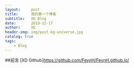 ```yaml
---
layout:     post
title:      我的第一个博客
subtitle:   XD Blog
date:       2019-12-17
author:     XD
header-img: img/post-bg-universe.jpg
catalog: true
tags:
    - Blog
---
```

##前言
[XD Github]<https://github.com/FeynH/FeynH.github.io/>
